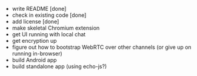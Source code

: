 - write README [done]
- check in existing code [done]
- add license [done]
- make skeletal Chromium extension
- get UI running with local chat
- get encryption up
- figure out how to bootstrap WebRTC over other channels (or give up on running in-browser)
- build Android app
- build standalone app (using echo-js?)
